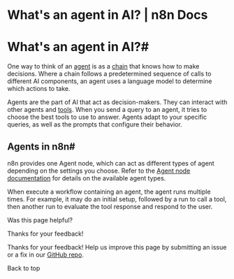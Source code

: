 # What's an agent in AI? | n8n Docs

[ ](https://github.com/n8n-io/n8n-docs/edit/main/docs/advanced-ai/examples/understand-agents.md "Edit this page")

# What's an agent in AI?#

One way to think of an [agent](../../../glossary/#ai-agent) is as a [chain](../understand-chains/) that knows how to make decisions. Where a chain follows a predetermined sequence of calls to different AI components, an agent uses a language model to determine which actions to take.

Agents are the part of AI that act as decision-makers. They can interact with other agents and [tools](../../../glossary/#ai-tool). When you send a query to an agent, it tries to choose the best tools to use to answer. Agents adapt to your specific queries, as well as the prompts that configure their behavior.

## Agents in n8n#

n8n provides one Agent node, which can act as different types of agent depending on the settings you choose. Refer to the [Agent node documentation](../../../integrations/builtin/cluster-nodes/root-nodes/n8n-nodes-langchain.agent/) for details on the available agent types.

When execute a workflow containing an agent, the agent runs multiple times. For example, it may do an initial setup, followed by a run to call a tool, then another run to evaluate the tool response and respond to the user.

Was this page helpful? 

Thanks for your feedback! 

Thanks for your feedback! Help us improve this page by submitting an issue or a fix in our [GitHub repo](https://github.com/n8n-io/n8n-docs). 

Back to top